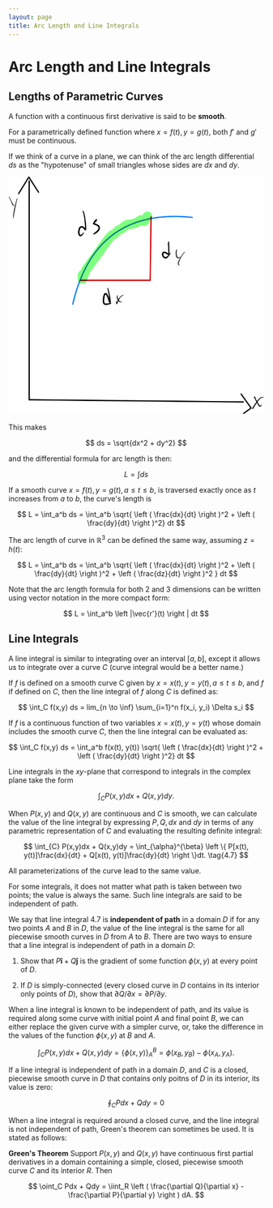 ```yaml
---
layout: page
title: Arc Length and Line Integrals
---
```


# Arc Length and Line Integrals

## Lengths of Parametric Curves

A function with a continuous first derivative is said to be **smooth**.

For a parametrically defined function where $x = f(t), y = g(t)$, both $f'$ and $g'$ must be continuous.

If we think of a curve in a plane, we can think of the arc length differential $ds$ as the "hypotenuse" of small triangles whose sides are $dx$ and $dy$.

![Arc Length Differential](ds.png "arc length differential")

This makes

$$ ds = \sqrt{dx^2 + dy^2} $$

and the differential formula for arc length is then:

$$ L = \int ds $$

If a smooth curve $x = f(t), y = g(t), a \le t \le b$, is traversed exactly once as $t$ increases from $a$ to $b$, the curve's length is

$$ L = \int_a^b ds = \int_a^b \sqrt{ \left ( \frac{dx}{dt} \right )^2 + \left ( \frac{dy}{dt} \right )^2} dt $$

The arc length of curve in $\mathbb{R}^3$ can be defined the same way, assuming $z = h(t)$:

$$ L = \int_a^b ds = \int_a^b \sqrt{ \left ( \frac{dx}{dt} \right )^2 + \left ( \frac{dy}{dt} \right )^2 + \left ( \frac{dz}{dt} \right )^2 } dt $$

Note that the arc length formula for both 2 and 3 dimensions can be written using vector notation in the more compact form:

$$ L = \int_a^b \left |\vec{r'}(t) \right | dt $$

## Line Integrals

A line integral is similar to integrating over an interval $[a,b]$, except it allows us to integrate over a curve $C$ (curve integral would be a better name.)

If $f$ is defined on a smooth curve C given by $x = x(t), y = y(t), a \le t \le b$, and $f$ if defined on $C$, then the line integral of $f$ along $C$ is defined as:

$$ \int_C f(x,y) ds = lim_{n \to \inf} \sum_{i=1}^n f(x_i, y_i) \Delta s_i $$

If $f$ is a continuous function of two variables $x = x(t), y = y(t)$ whose domain includes the smooth curve $C$, then the line integral can be evaluated as:

$$ \int_C f(x,y) ds = \int_a^b f(x(t), y(t)) \sqrt{ \left ( \frac{dx}{dt} \right )^2 + \left ( \frac{dy}{dt} \right )^2} dt $$

Line integrals in the $xy$-plane that correspond to integrals in the complex plane take the form

$$ \int_{C} P(x,y)dx + Q(x,y)dy. $$


When $P(x,y)$ and $Q(x,y)$ are continuous and $C$ is smooth, we can calculate the value of the line integral by expressing $P, Q, dx$ and $dy$ in terms of any parametric representation of $C$ and evaluating the resulting definite integral:

$$ \int_{C} P(x,y)dx + Q(x,y)dy = \int_{\alpha}^{\beta} \left \{ P[x(t), y(t)]\frac{dx}{dt} + Q[x(t), y(t)]\frac{dy}{dt} \right \}dt. \tag{4.7} $$

All parameterizations of the curve lead to the same value. 

For some integrals, it does not matter what path is taken between two points; the value is always the same. Such line integrals are said to be independent of path.

We say that line integral 4.7 is **independent of path** in a domain $D$ if for any two points $A$ and $B$ in $D$, the value of the line integral is the same for all piecewise smooth curves in $D$ from $A$ to $B$. There are two ways to ensure that a line integral is independent of path in a domain $D$:

1. Show that $P\mathbf{\hat{i}} + Q\mathbf{\hat{j}}$ is the gradient of some function $\phi(x,y)$ at every point of $D$.

2. If $D$ is simply-connected (every closed curve in $D$ contains in its interior only points of $D$), show that $\partial Q/\partial x = \partial P / \partial y$.

When a line integral is known to be independent of path, and its value is required along some curve with initial point $A$ and final point $B$, we can either replace the given curve with a simpler curve, or, take the difference in the values of the function $\phi(x,y)$ at $B$ and $A$.


$$ \int_{C} P(x,y)dx + Q(x,y)dy = \left \{ \phi(x,y) \right \}_{A}^{B} = \phi(x_B, y_B) - \phi(x_A, y_A). $$


If a line integral is independent of path in a domain $D$, and $C$ is a closed, piecewise smooth curve in $D$ that contains only poitns of $D$ in its interior, its value is zero:

$$ \oint_C Pdx + Qdy = 0 $$

When a line integral is required around a closed curve, and the line integral is not independent of path, Green's theorem can sometimes be used. It is stated as follows:

**Green's Theorem** Support $P(x,y)$ and $Q(x,y)$ have continuous first partial derivatives in a domain containing a simple, closed, piecewise smooth curve $C$ and its interior $R$. Then

$$ \oint_C Pdx + Qdy = \iint_R \left ( \frac{\partial Q}{\partial x} - \frac{\partial P}{\partial y} \right ) dA. $$
